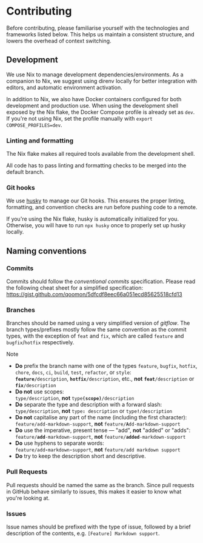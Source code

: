 # Contributing

Before contributing, please familiarise yourself with the technologies and frameworks listed below.
This helps us maintain a consistent structure, and lowers the overhead of context switching.

## Development

We use Nix to manage development dependencies/environments.
As a companion to Nix, we suggest using direnv locally for better integration with editors, and automatic environment activation.

In addition to Nix, we also have Docker containers configured for both development and production use.
When using the development shell exposed by the Nix flake, the Docker Compose profile is already set as `dev`.
If you're not using Nix, set the profile manually with `export COMPOSE_PROFILES=dev`.

### Linting and formatting

The Nix flake makes all required tools available from the development shell.

All code has to pass linting and formatting checks to be merged into the default branch.

### Git hooks

We use [husky](https://github.com/typicode/husky) to manage our Git hooks. This ensures the proper linting, formatting, and convention checks are run before pushing code to a remote.

If you're using the Nix flake, husky is automatically initialized for you.\
Otherwise, you will have to run `npx husky` once to properly set up husky locally.

## Naming conventions

### Commits

Commits should follow the _conventional commits_ specification.
Please read the following cheat sheet for a simplified specification: https://gist.github.com/qoomon/5dfcdf8eec66a051ecd85625518cfd13

### Branches

Branches should be named using a very simplified version of _gitflow_.
The branch types/prefixes mostly follow the same convention as the commit types, with the exception of `feat` and `fix`, which are called `feature` and `bugfix`/`hotfix` respectively.

> [!NOTE]
> - **Do** prefix the branch name with one of the types `feature`, `bugfix`, `hotfix`, `chore`, `docs`, `ci`, `build`, `test`, `refactor`, or `style`:\
>   <code><b>feature/</b>description</code>, <code><b>hotfix/</b>description</code>, etc., **not** <code><b>feat</b>/description</code> or <code><b>fix</b>/description</code>
> - **Do not** use scopes:\
>   <code>type/description</code>, **not** <code>type<b>(scope)</b>/description</code>
> - **Do** separate the type and description with a forward slash:\
>   <code>type<b>/</b>description</code>, **not** <code>type<b>:</b> description</code> or <code>type<b>!</b>/description</code>
> - **Do not** capitalise any part of the name (including the first character):\
>   <code>feature/add-markdown-support</code>, **not** <code>feature/<b>A</b>dd-markdown-support</code>
> - **Do** use the imperative, present tense — "add", **not** "added" or "adds":\
>   <code>feature/<b>add</b>-markdown-support</code>, **not** <code>feature/<b>added</b>-markdown-support</code>
> - **Do** use hyphens to separate words:\
>   <code>feature/add<b>-</b>markdown<b>-</b>support</code>, **not** <code>feature/add markdown support</code>
> - **Do** try to keep the description short and descriptive.

### Pull Requests

Pull requests should be named the same as the branch.
Since pull requests in GitHub behave similarly to issues, this makes it easier to know what you're looking at.

### Issues

Issue names should be prefixed with the type of issue, followed by a brief description of the contents, e.g. `[Feature] Markdown support`.

